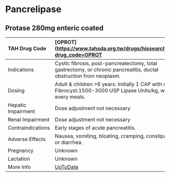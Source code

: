 # Pancrelipase

## Protase 280mg enteric coated

| TAH Drug Code      | [OPROT](https://www.tahsda.org.tw/drugs/hissearch.php?drug_code=OPROT                                               |
|:-------------------|:--------------------------------------------------------------------------------------------------------------------|
| Indications        | Cystic fibrosis, post-pancreatectomy, total gastrectomy, or chronic pancreatitis, ductal obstruction from neoplasm. |
| Dosing             | Adult & children >6 years: Initially 1 CAP with meals. Fibrocyst:1500-3000 USP Lipase Units/kg, with every meals.   |
| Hepatic Impairment | Dose adjustment not necessary                                                                                       |
| Renal Impairment   | Dose adjustment not necessary                                                                                       |
| Contraindications  | Early stages of acute pancreatitis.                                                                                 |
| Adverse Effects    | Nausea, vomiting, bloating, cramping, constipation or diarrhea.                                                     |
| Pregnancy          | Unknown                                                                                                             |
| Lactation          | Unknown                                                                                                             |
| More Info          | [UpToDate](https://www.uptodate.com/contents/pancrelipase-drug-information)                                         |

